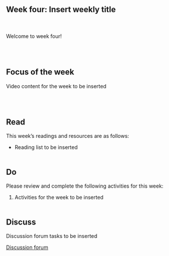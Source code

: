 ## Week four: Insert weekly title
<br/><br/>
Welcome to week four!


<br/><br/>
## Focus of the week

Video content for the week to be inserted

<br/><br/>
## Read

This week’s readings and resources are as follows:
* Reading list to be inserted
<br/><br/>
## Do

Please review and complete the following activities for this week:

1. Activities for the week to be inserted
<br/><br/>
## Discuss

Discussion forum tasks to be inserted

<a class="btn btn-primary" href="https://www.edudialogue.org/forum/"><i class="fa fa-home"></i> Discussion forum</a>
